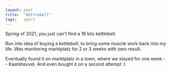 ```yaml
---
layout: post
title:  "Kettlebell"
tags:   sport
---
```


Spring of 2021, you just can't find a 16 kilo kettlebell.

Run into idea of buying a kettlebell, to bring some muscle work back into my life. Was monitoring marktplatz for 2 or 3 weeks with zero result.

Eventually found it on marktplatz in a town, where we stayed for one week -- Kaatsheuvel. And even bought it on a second attempt :)
